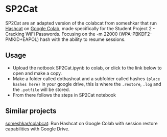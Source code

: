 # SP2Cat
SP2Cat are an adapted version of the colabcat from someshkar that run [Hashcat](https://hashcat.net/) on [Google Colab](https://colab.research.google.com/), made specifically for the Student Project 2 - Cracking WiFi Passwords. Focusing on the -m 22000 (WPA-PBKDF2-PMKID+EAPOL) hash with the ability to resume sessions.


## Usage

* Upload the notbook SP2Cat.ipynb to colab, or click to the link below to open and make a copy.
* Make a folder called dothashcat and a subfolder called hashes <code>(place hashes here)</code> in your google drive, this is where the <code>.restore</code>, <code>.log</code> and the <code>.potfile</code> will be stored.
* From there follows the steps in SP2Cat notebook 

## Similar projects
[someshkar/colabcat](https://github.com/someshkar/colabcat): Run Hashcat on Google Colab with session restore capabilities with Google Drive.
